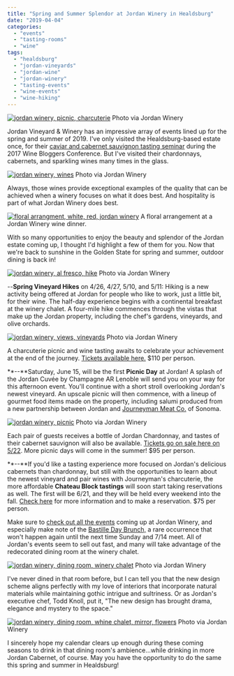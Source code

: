 ```yaml
---
title: "Spring and Summer Splendor at Jordan Winery in Healdsburg"
date: "2019-04-04"
categories:
  - "events"
  - "tasting-rooms"
  - "wine"
tags:
  - "healdsburg"
  - "jordan-vineyards"
  - "jordan-wine"
  - "jordan-winery"
  - "tasting-events"
  - "wine-events"
  - "wine-hiking"
---
```





<div class="caption">

[![jordan winery, picnic, charcuterie](https://thegourmez-wpmedia.s3.amazonaws.com/2019/04/2017-6-13-Jordan-Winery-Summer-Picnic-Charcuterie-Chardonnay-FULL-SIZE-0540-500x334.jpg)](https://thegourmez-wpmedia.s3.amazonaws.com/2019/04/2017-6-13-Jordan-Winery-Summer-Picnic-Charcuterie-Chardonnay-FULL-SIZE-0540.jpg) Photo via Jordan Winery</div>


Jordan Vineyard & Winery has an impressive array of events lined up for the spring and summer of 2019. I've only visited the Healdsburg-based estate once, for their [caviar and cabernet sauvignon tasting seminar](https://thegourmez.com/2018/08/27/caviar-cabernet-sauvignon-jordan-winery-pairing/) during the 2017 Wine Bloggers Conference. But I've visited their chardonnays, cabernets, and sparkling wines many times in the glass.




<div class="caption">

[![jordan winery, wines](https://thegourmez-wpmedia.s3.amazonaws.com/2019/04/Jordan-Winery-Taste-of-Spring-Dinner-Event-Healdsburg__Z7A31621-500x334.jpg)](https://thegourmez-wpmedia.s3.amazonaws.com/2019/04/Jordan-Winery-Taste-of-Spring-Dinner-Event-Healdsburg__Z7A31621.jpg) Photo via Jordan Winery</div>


Always, those wines provide exceptional examples of the quality that can be achieved when a winery focuses on what it does best. And hospitality is part of what Jordan Winery does best.




<div class="caption">

[![floral arrangment, white, red, jordan winery](https://thegourmez-wpmedia.s3.amazonaws.com/2019/04/2017_WBC_261-500x334.jpg)](https://thegourmez-wpmedia.s3.amazonaws.com/2019/04/2017_WBC_261.jpg) A floral arrangement at a Jordan Winery wine dinner.</div>


With so many opportunities to enjoy the beauty and splendor of the Jordan estate coming up, I thought I'd highlight a few of them for you. Now that we're back to sunshine in the Golden State for spring and summer, outdoor dining is back in!




<div class="caption">

[![jordan winery, al fresco, hike](https://thegourmez-wpmedia.s3.amazonaws.com/2019/04/Jordan-Winery-Spring-Vineyard-Hike-Healdsburg_Z7A81421-500x297.jpg)](https://thegourmez-wpmedia.s3.amazonaws.com/2019/04/Jordan-Winery-Spring-Vineyard-Hike-Healdsburg_Z7A81421.jpg) Photo via Jordan Winery</div>


\--**Spring Vineyard Hikes** on 4/26, 4/27, 5/10, and 5/11: Hiking is a new activity being offered at Jordan for people who like to work, just a little bit, for their wine. The half-day experience begins with a continental breakfast at the winery chalet. A four-mile hike commences through the vistas that make up the Jordan property, including the chef's gardens, vineyards, and olive orchards.




<div class="caption">

[![jordan winery, views, vineyards](https://thegourmez-wpmedia.s3.amazonaws.com/2019/04/jordan-hike-500x297.jpg)](https://thegourmez-wpmedia.s3.amazonaws.com/2019/04/jordan-hike.jpg) Photo via Jordan Winery</div>


A charcuterie picnic and wine tasting awaits to celebrate your achievement at the end of the journey. [Tickets available here.](https://www.jordanwinery.com/events/spring-vineyard-hike) $110 per person.

**\--**Saturday, June 15, will be the first **Picnic Day** at Jordan! A splash of the Jordan Cuvée by Champagne AR Lenoble will send you on your way for this afternoon event. You'll continue with a short stroll overlooking Jordan's newest vineyard. An upscale picnic will then commence, with a lineup of gourmet food items made on the property, including salumi produced from a new partnership between Jordan and [Journeyman Meat Co.](https://journeymanmeat.com/) of Sonoma.




<div class="caption">

[![jordan winery, picnic](https://thegourmez-wpmedia.s3.amazonaws.com/2019/04/Jordan-Winery-Ultimate-Picnic-Basket-08_28_18_JORDAN_0299-500x334.jpg)](https://thegourmez-wpmedia.s3.amazonaws.com/2019/04/Jordan-Winery-Ultimate-Picnic-Basket-08_28_18_JORDAN_0299.jpg) Photo via Jordan Winery</div>


Each pair of guests receives a bottle of Jordan Chardonnay, and tastes of their cabernet sauvignon will also be available. [Tickets go on sale here on 5/22](https://www.jordanwinery.com/events/picnic-lunch-jordan-winery). More picnic days will come in the summer! $95 per person.

**\--**If you'd like a tasting experience more focused on Jordan's delicious cabernets than chardonnay, but still with the opportunities to learn about the newest vineyard and pair wines with Journeyman's charcuterie, the more affordable **Chateau Block tastings** will soon start taking reservations as well. The first will be 6/21, and they will be held every weekend into the fall. [Check here](https://www.jordanwinery.com/visit/tours-and-tastings/chateau-block-outdoor-wine-tasting) for more information and to make a reservation. $75 per person.

Make sure to [check out all the events](https://www.jordanwinery.com/events/calendar) coming up at Jordan Winery, and especially make note of the [Bastille Day Brunch,](https://www.jordanwinery.com/rewards/bastille-day-dinner) a rare occurrence that won't happen again until the next time Sunday and 7/14 meet. All of Jordan's events seem to sell out fast, and many will take advantage of the redecorated dining room at the winery chalet.




<div class="caption">

[![jordan winery, dining room, winery chalet](https://thegourmez-wpmedia.s3.amazonaws.com/2019/04/Jordan-Winery-Dining-Room-by-KimCarroll.com-3-500x334.jpg)](https://thegourmez-wpmedia.s3.amazonaws.com/2019/04/Jordan-Winery-Dining-Room-by-KimCarroll.com-3.jpg) Photo via Jordan Winery</div>


I've never dined in that room before, but I can tell you that the new design scheme aligns perfectly with my love of interiors that incorporate natural materials while maintaining gothic intrigue and sultriness. Or as Jordan's executive chef, Todd Knoll, put it, "The new design has brought drama, elegance and mystery to the space."




<div class="caption">

[![jordan winery, dining room, whine chalet, mirror, flowers](https://thegourmez-wpmedia.s3.amazonaws.com/2019/04/Jordan-Winery-Dining-Room-by-Jose-Manuel-Alorda_8-375x500.jpg)](https://thegourmez-wpmedia.s3.amazonaws.com/2019/04/Jordan-Winery-Dining-Room-by-Jose-Manuel-Alorda_8.jpg) Photo via Jordan Winery</div>


I sincerely hope my calendar clears up enough during these coming seasons to drink in that dining room's ambience…while drinking in more Jordan Cabernet, of course. May you have the opportunity to do the same this spring and summer in Healdsburg!
